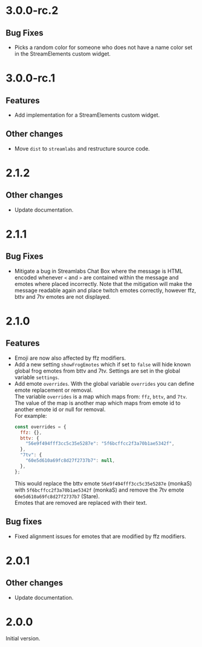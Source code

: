 # 3.0.0-rc.2

## Bug Fixes

- Picks a random color for someone who does not have a name color set in the StreamElements custom widget.

# 3.0.0-rc.1

## Features

- Add implementation for a StreamElements custom widget.

## Other changes

- Move `dist` to `streamlabs` and restructure source code.

# 2.1.2

## Other changes

- Update documentation.

# 2.1.1

## Bug Fixes

- Mitigate a bug in Streamlabs Chat Box where the message is HTML encoded whenever `<` and `>` are contained within the message and emotes where placed incorrectly.
  Note that the mitigation will make the message readable again and place twitch emotes correctly, however ffz, bttv and 7tv emotes are not displayed.

# 2.1.0

## Features

- Emoji are now also affected by ffz modifiers.
- Add a new setting `showFrogEmotes` which if set to `false` will hide known global frog emotes from bttv and 7tv.
  Settings are set in the global variable `settings`.
- Add emote `overrides`.
  With the global variable `overrides` you can define emote replacement or removal.  
  The variable `overrides` is a map which maps from: `ffz`, `bttv`, and `7tv`.
  The value of the map is another map which maps from emote id to another emote id or null for removal.  
  For example:
  ```js
  const overrides = {
    ffz: {},
    bttv: {
      "56e9f494fff3cc5c35e5287e": "5f6bcffcc2f3a70b1ae5342f",
    },
    "7tv": {
      "60e5d610a69fc8d27f2737b7": null,
    },
  };
  ```
  This would replace the bttv emote `56e9f494fff3cc5c35e5287e` (monkaS) with `5f6bcffcc2f3a70b1ae5342f` (monkaS) and remove the 7tv emote `60e5d610a69fc8d27f2737b7` (Stare).  
  Emotes that are removed are replaced with their text.

## Bug fixes

- Fixed alignment issues for emotes that are modified by ffz modifiers.

# 2.0.1

## Other changes

- Update documentation.

# 2.0.0

Initial version.
